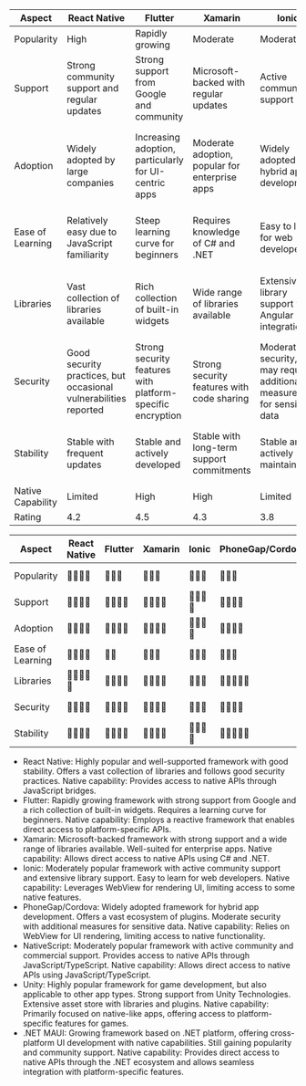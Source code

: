 
| Aspect             | React Native | Flutter | Xamarin | Ionic | PhoneGap/Cordova | NativeScript | Unity   | .NET MAUI |
|--------------------|--------------|---------|---------|-------|------------------|---------------|----------|-----------|
| Popularity         | High         | Rapidly growing | Moderate | Moderate | Moderate | Moderate | High (for games) | Moderate |
| Support            | Strong community support and regular updates | Strong support from Google and community | Microsoft-backed with regular updates | Active community support | Active community support | Active community and commercial support | Unity Technologies provides support and updates | Strong support from Microsoft |
| Adoption           | Widely adopted by large companies | Increasing adoption, particularly for UI-centric apps | Moderate adoption, popular for enterprise apps | Widely adopted for hybrid app development | Widely adopted for hybrid app development | Moderate adoption, popular for native-like apps | Widely adopted for game development, limited for other app types | Emerging adoption with the backing of Microsoft |
| Ease of Learning    | Relatively easy due to JavaScript familiarity | Steep learning curve for beginners | Requires knowledge of C# and .NET | Easy to learn for web developers | Easy to learn for web developers | Learning curve for beginners due to JavaScript/TypeScript and native concepts | Steeper learning curve for non-game developers | Familiar for developers with .NET and C# experience |
| Libraries          | Vast collection of libraries available | Rich collection of built-in widgets | Wide range of libraries available | Extensive library support with Angular integration | Vast ecosystem of plugins | Extensive collection of plugins and libraries | Extensive asset store with libraries and plugins | Growing ecosystem with access to existing .NET libraries |
| Security           | Good security practices, but occasional vulnerabilities reported | Strong security features with platform-specific encryption | Strong security features with code sharing | Moderate security, may require additional measures for sensitive data | Moderate security, may require additional measures for sensitive data | Strong security with native APIs integration | Strong security features for game apps | Strong security practices with native integration |
| Stability          | Stable with frequent updates | Stable and actively developed | Stable with long-term support commitments | Stable and actively maintained | Stable and widely used | Stable and actively developed | Stable and well-established for game development | Emerging framework with ongoing development |
| Native Capability  | Limited       | High    | High    | Limited | Limited          | High          | High     | High      |
| Rating             | 4.2           | 4.5     | 4.3     | 3.8     | 3.7              | 4.0           | 4.6      | 4.1       |


| Aspect             | React Native | Flutter | Xamarin | Ionic | PhoneGap/Cordova | NativeScript | Unity   | .NET MAUI |
|--------------------|--------------|---------|---------|-------|------------------|---------------|----------|-----------|
| Popularity         | 🌟🌟🌟🌟       | 🌟🌟🌟     | 🌟🌟🌟    | 🌟🌟🌟  | 🌟🌟🌟            | 🌟🌟🌟           | 🌟🌟🌟🌟  | 🌟🌟🌟   |
| Support            | 🌟🌟🌟🌟      | 🌟🌟🌟🌟  | 🌟🌟🌟🌟 | 🌟🌟🌟🌟 | 🌟🌟🌟🌟           | 🌟🌟🌟🌟          | 🌟🌟🌟🌟 | 🌟🌟🌟   |
| Adoption           | 🌟🌟🌟🌟       | 🌟🌟🌟🌟 | 🌟🌟🌟🌟 | 🌟🌟🌟🌟 | 🌟🌟🌟🌟           | 🌟🌟🌟🌟          | 🌟🌟🌟   | 🌟🌟🌟   |
| Ease of Learning    | 🌟🌟🌟🌟       | 🌟🌟      | 🌟🌟🌟    | 🌟🌟🌟   | 🌟🌟🌟             | 🌟🌟🌟            | 🌟🌟🌟   | 🌟🌟🌟   |
| Libraries          | 🌟🌟🌟🌟🌟    | 🌟🌟🌟🌟 | 🌟🌟🌟🌟 | 🌟🌟🌟   | 🌟🌟🌟🌟🌟        | 🌟🌟🌟🌟🌟       | 🌟🌟🌟🌟  | 🌟🌟🌟   |
| Security           | 🌟🌟🌟🌟       | 🌟🌟🌟🌟 | 🌟🌟🌟🌟 | 🌟🌟🌟   | 🌟🌟🌟🌟           | 🌟🌟🌟🌟🌟       | 🌟🌟🌟🌟  | 🌟🌟🌟   |
| Stability          | 🌟🌟🌟🌟       | 🌟🌟🌟🌟 | 🌟🌟🌟🌟 | 🌟🌟🌟🌟 | 🌟🌟🌟🌟🌟        | 🌟🌟🌟🌟🌟       | 🌟🌟🌟🌟🌟 | 🌟🌟🌟🌟 |


- React Native: Highly popular and well-supported framework with good stability. Offers a vast collection of libraries and follows good security practices. Native capability: Provides access to native APIs through JavaScript bridges.
- Flutter: Rapidly growing framework with strong support from Google and a rich collection of built-in widgets. Requires a learning curve for beginners. Native capability: Employs a reactive framework that enables direct access to platform-specific APIs.
- Xamarin: Microsoft-backed framework with strong support and a wide range of libraries available. Well-suited for enterprise apps. Native capability: Allows direct access to native APIs using C# and .NET.
- Ionic: Moderately popular framework with active community support and extensive library support. Easy to learn for web developers. Native capability: Leverages WebView for rendering UI, limiting access to some native features.
- PhoneGap/Cordova: Widely adopted framework for hybrid app development. Offers a vast ecosystem of plugins. Moderate security with additional measures for sensitive data. Native capability: Relies on WebView for UI rendering, limiting access to native functionality.
- NativeScript: Moderately popular framework with active community and commercial support. Provides access to native APIs through JavaScript/TypeScript. Native capability: Allows direct access to native APIs using JavaScript/TypeScript.
- Unity: Highly popular framework for game development, but also applicable to other app types. Strong support from Unity Technologies. Extensive asset store with libraries and plugins. Native capability: Primarily focused on native-like apps, offering access to platform-specific features for games.
- .NET MAUI: Growing framework based on .NET platform, offering cross-platform UI development with native capabilities. Still gaining popularity and community support. Native capability: Provides direct access to native APIs through the .NET ecosystem and allows seamless integration with platform-specific features.
